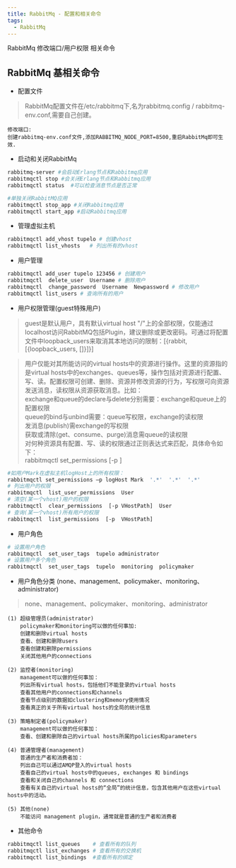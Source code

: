 ```yaml
---
title: RabbitMq - 配置和相关命令
tags:
  - RabbitMq
---
```


RabbitMq 修改端口/用户权限 相关命令

## RabbitMq 基相关命令

- 配置文件

> RabbitMq配置文件在/etc/rabbitmq下,名为rabbitmq.config / rabbitmq-env.conf,需要自己创建。

	修改端口:
	创建rabbitmq-env.conf文件,添加RABBITMQ_NODE_PORT=8500,重启RabbitMq即可生效.

- 启动和关闭RabbitMq

```bash
rabbitmq-server #会启动Erlang节点和Rabbitmq应用 
rabbitmqctl stop #会关闭Erlang节点和Rabbitmq应用 
rabbitmqctl status  #可以检查消息节点是否正常

#单独关闭RabbitMQ应用
rabbitmqctl stop_app #关闭Rabbitmq应用 
rabbitmqctl start_app #启动Rabbitmq应用
```

<!-- more -->

- 管理虚拟主机

```bash
rabbitmqctl add_vhost tupelo # 创建vhost
rabbitmqctl list_vhosts   # 列出所有的vhost
```

- 用户管理

```bash
rabbitmqctl add_user tupelo 123456 # 创建用户
rabbitmqctl  delete_user  Username # 删除用户
rabbitmqctl  change_password  Username  Newpassword # 修改用户
rabbitmqctl list_users # 查询所有的用户
```

- 用户权限管理(guest特殊用户)

> guest是默认用户，具有默认virtual host "/"上的全部权限，仅能通过localhost访问RabbitMQ包括Plugin，建议删除或更改密码。可通过将配置文件中loopback_users来取消其本地访问的限制：[{rabbit, [{loopback_users, []}]}] 

> 用户仅能对其所能访问的virtual hosts中的资源进行操作。这里的资源指的是virtual hosts中的exchanges、queues等，操作包括对资源进行配置、写、读。配置权限可创建、删除、资源并修改资源的行为，写权限可向资源发送消息，读权限从资源获取消息。比如：  
exchange和queue的declare与delete分别需要：exchange和queue上的配置权限  
> queue的bind与unbind需要：queue写权限，exchange的读权限  
> 发消息(publish)需exchange的写权限  
> 获取或清除(get、consume、purge)消息需queue的读权限  
> 对何种资源具有配置、写、读的权限通过正则表达式来匹配，具体命令如下：  
> rabbitmqctl set_permissions [-p <vhostpath>] <user> <conf> <write> <read>  

```bash
#如用户Mark在虚拟主机logHost上的所有权限： 
rabbitmqctl set_permissions –p logHost Mark  '.*'  '.*'  '.*'
# 列出用户的权限
rabbitmqctl  list_user_permissions  User  
# 清空(某一个vhost)用户的权限
rabbitmqctl  clear_permissions  [-p VHostPath]  User
# 查询(某一个vhost)所有用户的权限
rabbitmqctl  list_permissions  [-p  VHostPath]
```


- 用户角色

```bash
# 设置用户角色
rabbitmqctl  set_user_tags  tupelo administrator 
# 设置用户多个角色
rabbitmqctl  set_user_tags  tupelo  monitoring  policymaker
```

- 用户角色分类 (none、management、policymaker、monitoring、administrator)

> none、management、policymaker、monitoring、administrator

	(1) 超级管理员(administrator)
		policymaker和monitoring可以做的任何事加:
		创建和删除virtual hosts
		查看、创建和删除users
		查看创建和删除permissions
		关闭其他用户的connections

	(2) 监控者(monitoring)
		management可以做的任何事加：
		列出所有virtual hosts，包括他们不能登录的virtual hosts
		查看其他用户的connections和channels
		查看节点级别的数据如clustering和memory使用情况
		查看真正的关于所有virtual hosts的全局的统计信息

	(3) 策略制定者(policymaker)
		management可以做的任何事加：
		查看、创建和删除自己的virtual hosts所属的policies和parameters

	(4) 普通管理者(management)
		普通的生产者和消费者加：
		列出自己可以通过AMQP登入的virtual hosts  
		查看自己的virtual hosts中的queues, exchanges 和 bindings
		查看和关闭自己的channels 和 connections
		查看有关自己的virtual hosts的“全局”的统计信息，包含其他用户在这些virtual hosts中的活动。

	(5) 其他(none)
		不能访问 management plugin，通常就是普通的生产者和消费者

- 其他命令

```bash
rabbitmqctl list_queues    # 查看所有的队列
rabbitmqctl list_exchanges # 查看所有的交换机
rabbitmqctl list_bindings  #查看所有的绑定
```










